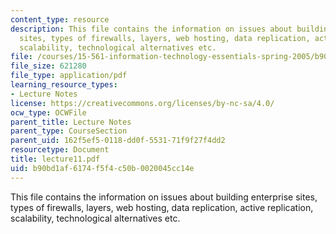 ```yaml
---
content_type: resource
description: This file contains the information on issues about building enterprise
  sites, types of firewalls, layers, web hosting, data replication, active replication,
  scalability, technological alternatives etc.
file: /courses/15-561-information-technology-essentials-spring-2005/b90bd1af6174f5f4c50b0020045cc14e_lecture11.pdf
file_size: 621280
file_type: application/pdf
learning_resource_types:
- Lecture Notes
license: https://creativecommons.org/licenses/by-nc-sa/4.0/
ocw_type: OCWFile
parent_title: Lecture Notes
parent_type: CourseSection
parent_uid: 162f5ef5-0118-dd0f-5531-71f9f27f4dd2
resourcetype: Document
title: lecture11.pdf
uid: b90bd1af-6174-f5f4-c50b-0020045cc14e
---
```

This file contains the information on issues about building enterprise sites, types of firewalls, layers, web hosting, data replication, active replication, scalability, technological alternatives etc.